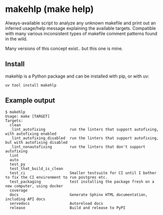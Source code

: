 # makehlp (make help)

Always-available script to analyze any unknown makefile and print out an inferred usage/help message explaining the available targets. Compatible with many various inconsistent types of makefile comment patterns found in the wild.

Many versions of this concept exist.. but this one is mine.

## Install

makehlp is a Python package and can be installed with pip, or with uv:

```
uv tool install makehlp
```

## Example output

```
$ makehlp
Usage: make [TARGET]
Targets:
  clean
  _lint_autofixing           run the linters that support autofixing, with autofixing enabled
  _lint_autofixing_disabled  run the linters that support autofixing, but with autofixing disabled
  _lint_nonautofixing        run the linters that don't support autofixing
  lint
  auto
  test_py
  test_that_build_is_clean
  test_ci                    Smaller testsuite for CI until I bother to fix the CI environment to run postgres etc.
  test_packaging             test installing the package fresh on a new computer, using docker
  coverage
  docs                       Generate Sphinx HTML documentation, including API docs
  servedocs                  Autoreload docs
  release                    Build and release to PyPI
```

